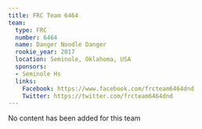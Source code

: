 ```yaml
---
title: FRC Team 6464
team:
  type: FRC
  number: 6464
  name: Danger Noodle Danger
  rookie_year: 2017
  location: Seminole, Oklahoma, USA
  sponsors:
  - Seminole Hs
  links:
    Facebook: https://www.facebook.com/frcteam6464dnd
    Twitter: https://twitter.com/frcteam6464dnd
---
```


No content has been added for this team